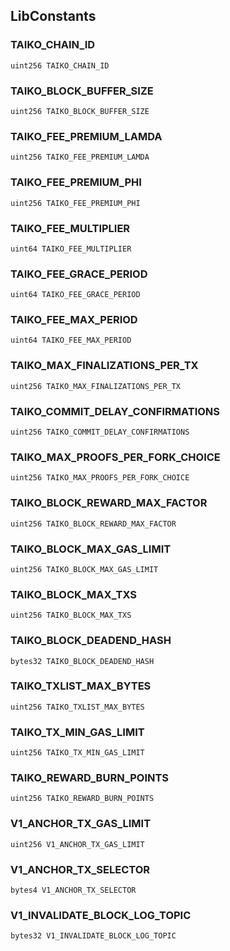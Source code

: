 ## LibConstants

### TAIKO_CHAIN_ID

```solidity
uint256 TAIKO_CHAIN_ID
```

### TAIKO_BLOCK_BUFFER_SIZE

```solidity
uint256 TAIKO_BLOCK_BUFFER_SIZE
```

### TAIKO_FEE_PREMIUM_LAMDA

```solidity
uint256 TAIKO_FEE_PREMIUM_LAMDA
```

### TAIKO_FEE_PREMIUM_PHI

```solidity
uint256 TAIKO_FEE_PREMIUM_PHI
```

### TAIKO_FEE_MULTIPLIER

```solidity
uint64 TAIKO_FEE_MULTIPLIER
```

### TAIKO_FEE_GRACE_PERIOD

```solidity
uint64 TAIKO_FEE_GRACE_PERIOD
```

### TAIKO_FEE_MAX_PERIOD

```solidity
uint64 TAIKO_FEE_MAX_PERIOD
```

### TAIKO_MAX_FINALIZATIONS_PER_TX

```solidity
uint256 TAIKO_MAX_FINALIZATIONS_PER_TX
```

### TAIKO_COMMIT_DELAY_CONFIRMATIONS

```solidity
uint256 TAIKO_COMMIT_DELAY_CONFIRMATIONS
```

### TAIKO_MAX_PROOFS_PER_FORK_CHOICE

```solidity
uint256 TAIKO_MAX_PROOFS_PER_FORK_CHOICE
```

### TAIKO_BLOCK_REWARD_MAX_FACTOR

```solidity
uint256 TAIKO_BLOCK_REWARD_MAX_FACTOR
```

### TAIKO_BLOCK_MAX_GAS_LIMIT

```solidity
uint256 TAIKO_BLOCK_MAX_GAS_LIMIT
```

### TAIKO_BLOCK_MAX_TXS

```solidity
uint256 TAIKO_BLOCK_MAX_TXS
```

### TAIKO_BLOCK_DEADEND_HASH

```solidity
bytes32 TAIKO_BLOCK_DEADEND_HASH
```

### TAIKO_TXLIST_MAX_BYTES

```solidity
uint256 TAIKO_TXLIST_MAX_BYTES
```

### TAIKO_TX_MIN_GAS_LIMIT

```solidity
uint256 TAIKO_TX_MIN_GAS_LIMIT
```

### TAIKO_REWARD_BURN_POINTS

```solidity
uint256 TAIKO_REWARD_BURN_POINTS
```

### V1_ANCHOR_TX_GAS_LIMIT

```solidity
uint256 V1_ANCHOR_TX_GAS_LIMIT
```

### V1_ANCHOR_TX_SELECTOR

```solidity
bytes4 V1_ANCHOR_TX_SELECTOR
```

### V1_INVALIDATE_BLOCK_LOG_TOPIC

```solidity
bytes32 V1_INVALIDATE_BLOCK_LOG_TOPIC
```
